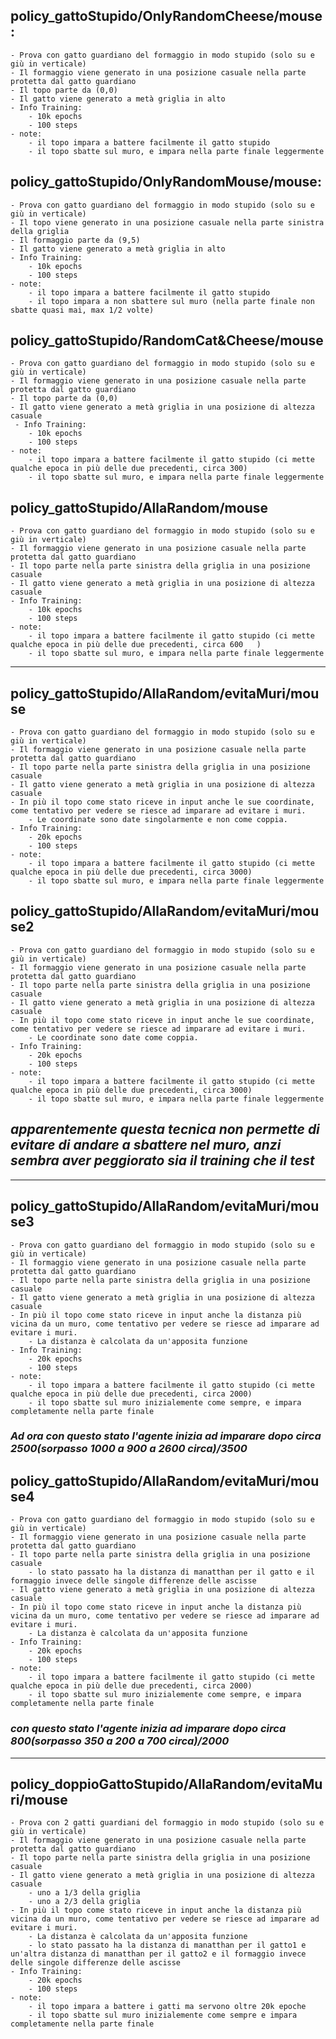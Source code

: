## **policy_gattoStupido/OnlyRandomCheese/mouse**:
    - Prova con gatto guardiano del formaggio in modo stupido (solo su e giù in verticale)
    - Il formaggio viene generato in una posizione casuale nella parte protetta dal gatto guardiano
    - Il topo parte da (0,0)
    - Il gatto viene generato a metà griglia in alto
    - Info Training:
        - 10k epochs
        - 100 steps
    - note:
        - il topo impara a battere facilmente il gatto stupido
        - il topo sbatte sul muro, e impara nella parte finale leggermente

## **policy_gattoStupido/OnlyRandomMouse/mouse**:
    - Prova con gatto guardiano del formaggio in modo stupido (solo su e giù in verticale)
    - Il topo viene generato in una posizione casuale nella parte sinistra della griglia
    - Il formaggio parte da (9,5)
    - Il gatto viene generato a metà griglia in alto
    - Info Training:
        - 10k epochs
        - 100 steps
    - note:
        - il topo impara a battere facilmente il gatto stupido
        - il topo impara a non sbattere sul muro (nella parte finale non sbatte quasi mai, max 1/2 volte)

## policy_gattoStupido/RandomCat&Cheese/mouse
    - Prova con gatto guardiano del formaggio in modo stupido (solo su e giù in verticale)
    - Il formaggio viene generato in una posizione casuale nella parte protetta dal gatto guardiano
    - Il topo parte da (0,0)
    - Il gatto viene generato a metà griglia in una posizione di altezza casuale
     - Info Training:
        - 10k epochs
        - 100 steps
    - note:
        - il topo impara a battere facilmente il gatto stupido (ci mette qualche epoca in più delle due precedenti, circa 300)
        - il topo sbatte sul muro, e impara nella parte finale leggermente



## policy_gattoStupido/AllaRandom/mouse
    - Prova con gatto guardiano del formaggio in modo stupido (solo su e giù in verticale)
    - Il formaggio viene generato in una posizione casuale nella parte protetta dal gatto guardiano
    - Il topo parte nella parte sinistra della griglia in una posizione casuale
    - Il gatto viene generato a metà griglia in una posizione di altezza casuale
    - Info Training:
        - 10k epochs
        - 100 steps
    - note:
        - il topo impara a battere facilmente il gatto stupido (ci mette qualche epoca in più delle due precedenti, circa 600   )
        - il topo sbatte sul muro, e impara nella parte finale leggermente

<hr>

## policy_gattoStupido/AllaRandom/evitaMuri/mouse
    - Prova con gatto guardiano del formaggio in modo stupido (solo su e giù in verticale)
    - Il formaggio viene generato in una posizione casuale nella parte protetta dal gatto guardiano
    - Il topo parte nella parte sinistra della griglia in una posizione casuale
    - Il gatto viene generato a metà griglia in una posizione di altezza casuale
    - In più il topo come stato riceve in input anche le sue coordinate, come tentativo per vedere se riesce ad imparare ad evitare i muri.
        - Le coordinate sono date singolarmente e non come coppia.
    - Info Training:
        - 20k epochs
        - 100 steps
    - note:
        - il topo impara a battere facilmente il gatto stupido (ci mette qualche epoca in più delle due precedenti, circa 3000)
        - il topo sbatte sul muro, e impara nella parte finale leggermente

## policy_gattoStupido/AllaRandom/evitaMuri/mouse2
    - Prova con gatto guardiano del formaggio in modo stupido (solo su e giù in verticale)
    - Il formaggio viene generato in una posizione casuale nella parte protetta dal gatto guardiano
    - Il topo parte nella parte sinistra della griglia in una posizione casuale
    - Il gatto viene generato a metà griglia in una posizione di altezza casuale
    - In più il topo come stato riceve in input anche le sue coordinate, come tentativo per vedere se riesce ad imparare ad evitare i muri.
        - Le coordinate sono date come coppia.
    - Info Training:
        - 20k epochs
        - 100 steps
    - note:
        - il topo impara a battere facilmente il gatto stupido (ci mette qualche epoca in più delle due precedenti, circa 3000)
        - il topo sbatte sul muro, e impara nella parte finale leggermente

## ***apparentemente questa tecnica non permette di evitare di andare a sbattere nel muro, anzi sembra aver peggiorato sia il training che il test***

<hr>

## policy_gattoStupido/AllaRandom/evitaMuri/mouse3
    - Prova con gatto guardiano del formaggio in modo stupido (solo su e giù in verticale)
    - Il formaggio viene generato in una posizione casuale nella parte protetta dal gatto guardiano
    - Il topo parte nella parte sinistra della griglia in una posizione casuale
    - Il gatto viene generato a metà griglia in una posizione di altezza casuale
    - In più il topo come stato riceve in input anche la distanza più vicina da un muro, come tentativo per vedere se riesce ad imparare ad evitare i muri.
        - La distanza è calcolata da un'apposita funzione
    - Info Training:
        - 20k epochs
        - 100 steps
    - note:
        - il topo impara a battere facilmente il gatto stupido (ci mette qualche epoca in più delle due precedenti, circa 2000)
        - il topo sbatte sul muro inizialemente come sempre, e impara completamente nella parte finale 

### ***Ad ora con questo stato l'agente inizia ad imparare dopo circa 2500(sorpasso 1000 a 900 a 2600 circa)/3500***

## policy_gattoStupido/AllaRandom/evitaMuri/mouse4
    - Prova con gatto guardiano del formaggio in modo stupido (solo su e giù in verticale)
    - Il formaggio viene generato in una posizione casuale nella parte protetta dal gatto guardiano
    - Il topo parte nella parte sinistra della griglia in una posizione casuale
        - lo stato passato ha la distanza di manatthan per il gatto e il formaggio invece delle singole differenze delle ascisse
    - Il gatto viene generato a metà griglia in una posizione di altezza casuale
    - In più il topo come stato riceve in input anche la distanza più vicina da un muro, come tentativo per vedere se riesce ad imparare ad evitare i muri.
        - La distanza è calcolata da un'apposita funzione
    - Info Training:
        - 20k epochs
        - 100 steps
    - note:
        - il topo impara a battere facilmente il gatto stupido (ci mette qualche epoca in più delle due precedenti, circa 2000)
        - il topo sbatte sul muro inizialemente come sempre, e impara completamente nella parte finale 

### ***con questo stato l'agente inizia ad imparare dopo circa 800(sorpasso 350 a 200 a 700 circa)/2000***

<hr>

## policy_doppioGattoStupido/AllaRandom/evitaMuri/mouse
    - Prova con 2 gatti guardiani del formaggio in modo stupido (solo su e giù in verticale)
    - Il formaggio viene generato in una posizione casuale nella parte protetta dal gatto guardiano
    - Il topo parte nella parte sinistra della griglia in una posizione casuale
    - Il gatto viene generato a metà griglia in una posizione di altezza casuale
        - uno a 1/3 della griglia
        - uno a 2/3 della griglia
    - In più il topo come stato riceve in input anche la distanza più vicina da un muro, come tentativo per vedere se riesce ad imparare ad evitare i muri.
        - La distanza è calcolata da un'apposita funzione
        - lo stato passato ha la distanza di manatthan per il gatto1 e un'altra distanza di manatthan per il gatto2 e il formaggio invece delle singole differenze delle ascisse
    - Info Training:
        - 20k epochs
        - 100 steps
    - note:
        - il topo impara a battere i gatti ma servono oltre 20k epoche 
        - il topo sbatte sul muro inizialemente come sempre e impara completamente nella parte finale 